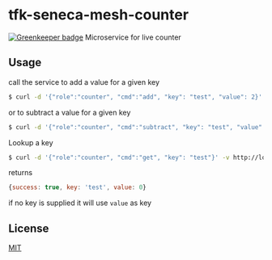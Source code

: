 # tfk-seneca-mesh-counter

[![Greenkeeper badge](https://badges.greenkeeper.io/telemark/tfk-seneca-mesh-counter.svg)](https://greenkeeper.io/)
Microservice for live counter

## Usage
call the service to add a value for a given key

```sh
$ curl -d '{"role":"counter", "cmd":"add", "key": "test", "value": 2}' -v http://localhost:8000/act
```

or to subtract a value for a given key

```sh
$ curl -d '{"role":"counter", "cmd":"subtract", "key": "test", "value": 2}' -v http://localhost:8000/act
```

Lookup a key

```sh
$ curl -d '{"role":"counter", "cmd":"get", "key": "test"}' -v http://localhost:8000/act
```

returns

```JavaScript
{success: true, key: 'test', value: 0} 
```

if no key is supplied it will use ```value``` as key

## License
[MIT](LICENSE)
